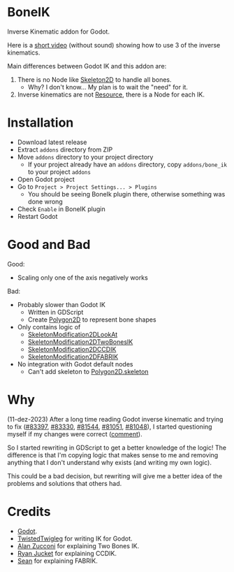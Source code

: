 # BoneIK
Inverse Kinematic addon for Godot.  

Here is a [short video](https://youtu.be/42IAwWF51gE) (without sound) showing how to use 3 of the inverse kinematics.  

Main differences between Godot IK and this addon are:  
1. There is no Node like [Skeleton2D](https://docs.godotengine.org/en/stable/classes/class_skeleton2d.html) to handle all bones.
	- Why? I don't know... My plan is to wait the "need" for it.  
2. Inverse kinematics are not [Resource](https://docs.godotengine.org/en/stable/classes/class_resource.html), there is a Node for each IK.  

# Installation
- Download latest release
- Extract `addons` directory from ZIP
- Move `addons` directory to your project directory
  - If your project already have an `addons` directory, copy `addons/bone_ik` to your project `addons`
- Open Godot project
- Go to `Project > Project Settings... > Plugins`
  - You should be seeing BoneIk plugin there, otherwise something was done wrong
- Check `Enable` in BoneIK plugin
- Restart Godot

# Good and Bad
Good:
- Scaling only one of the axis negatively works

Bad:
- Probably slower than Godot IK
	- Written in GDScript
	- Create [Polygon2D](https://docs.godotengine.org/en/stable/classes/class_polygon2d.html) to represent bone shapes
- Only contains logic of
	- [SkeletonModification2DLookAt](https://docs.godotengine.org/en/stable/classes/class_skeletonmodification2dlookat.html)
	- [SkeletonModification2DTwoBonesIK](https://docs.godotengine.org/en/stable/classes/class_skeletonmodification2dtwoboneik.html)
	- [SkeletonModification2DCCDIK](https://docs.godotengine.org/en/stable/classes/class_skeletonmodification2dccdik.html)
	- [SkeletonModification2DFABRIK](https://docs.godotengine.org/en/stable/classes/class_skeletonmodification2dfabrik.html)
- No integration with Godot default nodes
	- Can't add skeleton to [Polygon2D.skeleton](https://docs.godotengine.org/en/stable/classes/class_polygon2d.html#class-polygon2d-property-skeleton)
 
# Why
(11-dez-2023) After a long time reading Godot inverse kinematic and trying to fix ([#83397][1], [#83330][2], [#81544][3], [#81051][4], [#81048][5]), I started questioning myself if my changes were correct ([comment][6]).  

So I started rewriting in GDScript to get a better knowledge of the logic! The difference is that I'm copying logic that makes sense to me and removing anything that I don't understand why exists (and writing my own logic).

This could be a bad decision, but rewriting will give me a better idea of the problems and solutions that others had.

[1]: https://github.com/godotengine/godot/pull/83397
[2]: https://github.com/godotengine/godot/pull/83330
[3]: https://github.com/godotengine/godot/pull/81544
[4]: https://github.com/godotengine/godot/pull/81051
[5]: https://github.com/godotengine/godot/pull/81048
[6]: https://github.com/godotengine/godot/pull/83330#issuecomment-1809000653

# Credits
- [Godot](https://godotengine.org/).
- [TwistedTwigleg](https://github.com/godotengine/godot/pull/47872) for writing IK for Godot.
- [Alan Zucconi](https://www.alanzucconi.com/2018/05/02/ik-2d-1/) for explaining Two Bones IK.
- [Ryan Jucket](https://www.ryanjuckett.com/cyclic-coordinate-descent-in-2d/) for explaining CCDIK.
- [Sean](https://sean.cm/a/fabrik-algorithm-2d) for explaining FABRIK.
